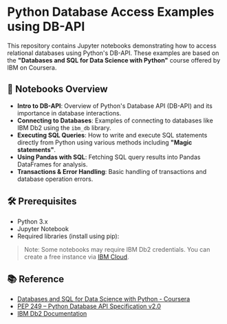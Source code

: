 # Python Database Access Examples using DB-API

This repository contains Jupyter notebooks demonstrating how to access relational databases using Python's DB-API. These examples are based on the **"Databases and SQL for Data Science with Python"** course offered by IBM on Coursera.

## 📘 Notebooks Overview

- **Intro to DB-API**: Overview of Python's Database API (DB-API) and its importance in database interactions.
- **Connecting to Databases**: Examples of connecting to databases like IBM Db2 using the `ibm_db` library.
- **Executing SQL Queries**: How to write and execute SQL statements directly from Python using various methods including **"Magic statements"**.
- **Using Pandas with SQL**: Fetching SQL query results into Pandas DataFrames for analysis.
- **Transactions & Error Handling**: Basic handling of transactions and database operation errors.

## 🛠️ Prerequisites

- Python 3.x
- Jupyter Notebook
- Required libraries (install using pip):

> Note: Some notebooks may require IBM Db2 credentials. You can create a free instance via [IBM Cloud](https://cloud.ibm.com/registration).

## 📚 Reference

- [Databases and SQL for Data Science with Python - Coursera](https://www.coursera.org/learn/sql-data-science)
- [PEP 249 – Python Database API Specification v2.0](https://peps.python.org/pep-0249/)
- [IBM Db2 Documentation](https://www.ibm.com/docs/en/db2)
  
